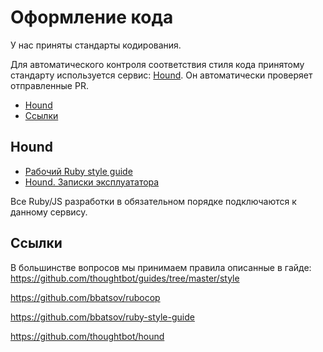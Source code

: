 # Оформление кода

У нас приняты стандарты кодирования.

Для автоматического контроля соответствия стиля кода принятому стандарту
используется сервис: [Hound](http://hound.railsc.ru). Он автоматически проверяет отправленные PR.

- [Hound](#Hound)
- [Ссылки](#Ссылки)

## Hound

- [Рабочий Ruby style guide](http://hound.railsc.ru/style_guides/rubocop.yml)
- [Hound. Записки эксплуататора](https://conf.railsc.ru/pages/viewpage.action?pageId=25264403)

Все Ruby/JS разработки в обязательном порядке подключаются к данному сервису.

## Ссылки

В большинстве вопросов мы принимаем правила описанные в гайде:
https://github.com/thoughtbot/guides/tree/master/style

https://github.com/bbatsov/rubocop

https://github.com/bbatsov/ruby-style-guide

https://github.com/thoughtbot/hound

